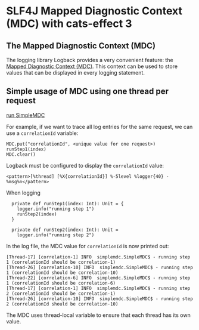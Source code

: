 # SLF4J Mapped Diagnostic Context (MDC) with cats-effect 3

## The Mapped Diagnostic Context (MDC)

The logging library Logback provides a very convenient feature: the [Mapped Diagnostic Context (MDC)](http://logback.qos.ch/manual/mdc.html).
This context can be used to store values that can be displayed in every logging statement.

## Simple usage of MDC using one thread per request

[run SimpleMDC](src/main/scala/simplemdc/SimpleMDC.scala)

For example, if we want to trace all log entries for the same request, we can use a `correlationId` variable:

```
MDC.put("correlationId", <unique value for one request>)
runStep1(index)
MDC.clear()
```

Logback must be configured to display the `correlationId` value:

```
<pattern>[%thread] [%X{correlationId}] %-5level %logger{40} - %msg%n</pattern>
```

When logging
```
  private def runStep1(index: Int): Unit = {
    logger.info("running step 1")
    runStep2(index)
  }

  private def runStep2(index: Int): Unit =
    logger.info("running step 2")
```

In the log file, the MDC value for `correlationId` is now printed out:
```
[Thread-17] [correlation-1] INFO  simplemdc.SimpleMDC$ - running step 1 (correlationId should be correlation-1)
[Thread-26] [correlation-10] INFO  simplemdc.SimpleMDC$ - running step 1 (correlationId should be correlation-10)
[Thread-22] [correlation-6] INFO  simplemdc.SimpleMDC$ - running step 1 (correlationId should be correlation-6)
[Thread-17] [correlation-1] INFO  simplemdc.SimpleMDC$ - running step 2 (correlationId should be correlation-1)
[Thread-26] [correlation-10] INFO  simplemdc.SimpleMDC$ - running step 2 (correlationId should be correlation-10)
```

The MDC uses thread-local variable to ensure that each thread has its own value.
